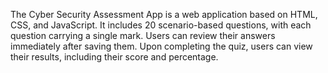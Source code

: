 The Cyber Security Assessment App is a web application based on HTML, CSS, and JavaScript. It includes 20 scenario-based questions, with each question carrying a single mark. Users can review their answers immediately after saving them. Upon completing the quiz, users can view their results, including their score and percentage.
